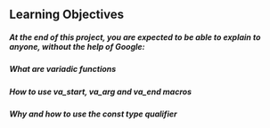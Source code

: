 ## Learning Objectives
##### At the end of this project, you are expected to be able to explain to anyone, without the help of Google:

##### What are variadic functions
##### How to use va_start, va_arg and va_end macros
##### Why and how to use the const type qualifier
